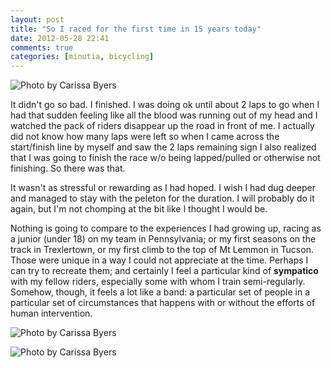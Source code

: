 ```yaml
---
layout: post
title: "So I raced for the first time in 15 years today"
date: 2012-05-28 22:41
comments: true
categories: [minutia, bicycling]
---
```


![Photo by Carissa Byers](http://farm8.staticflickr.com/7218/7292344158_c57fe1f567_b.jpg)

It didn't go so bad. I finished. I was doing ok until about 2 laps to go when I had that sudden feeling like all the blood was running out of my head and I watched the pack of riders disappear up the road in front of me. I actually did not know how many laps were left so when I came across the start/finish line by myself and saw the 2 laps remaining sign I also realized that I was going to finish the race w/o being lapped/pulled or otherwise not finishing. So there was that.

It wasn't as stressful or rewarding as I had hoped. I wish I had dug deeper and managed to stay with the peleton for the duration. I will probably do it again, but I'm not chomping at the bit like I thought I would be.

Nothing is going to compare to the experiences I had growing up, racing as a junior (under 18) on my team in Pennsylvania; or my first seasons on the track in Trexlertown, or my first climb to the top of Mt Lemmon in Tucson. Those were unique in a way I could not appreciate at the time.	Perhaps I can try to recreate them; and certainly I feel a particular kind of **sympatico** with my fellow riders, especially some with whom I train semi-regularly. Somehow, though, it feels a lot like a band: a particular set of people in a particular set of circumstances that happens with or without the efforts of human intervention. 

![Photo by Carissa Byers](http://farm8.staticflickr.com/7076/7292346024_da47bd0a7d_b.jpg)

![Photo by Carissa Byers](http://farm8.staticflickr.com/7232/7292347444_6ebc286998_b.jpg)

